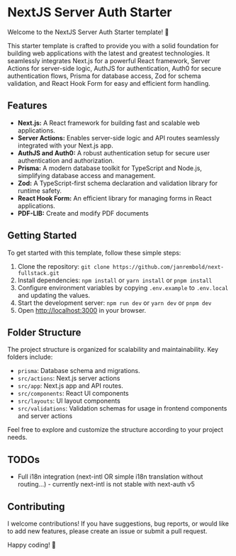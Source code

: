 # NextJS Server Auth Starter

Welcome to the NextJS Server Auth Starter template! 🚀

This starter template is crafted to provide you with a solid foundation for building web applications with the latest and greatest technologies. It seamlessly integrates Next.js for a powerful React framework, Server Actions for server-side logic, AuthJS for authentication, Auth0 for secure authentication flows, Prisma for database access, Zod for schema validation, and React Hook Form for easy and efficient form handling.

## Features

-   **Next.js:** A React framework for building fast and scalable web applications.
-   **Server Actions:** Enables server-side logic and API routes seamlessly integrated with your Next.js app.
-   **AuthJS and Auth0:** A robust authentication setup for secure user authentication and authorization.
-   **Prisma:** A modern database toolkit for TypeScript and Node.js, simplifying database access and management.
-   **Zod:** A TypeScript-first schema declaration and validation library for runtime safety.
-   **React Hook Form:** An efficient library for managing forms in React applications.
-   **PDF-LIB:** Create and modify PDF documents

## Getting Started

To get started with this template, follow these simple steps:

1. Clone the repository: `git clone https://github.com/janrembold/next-fullstack.git`
2. Install dependencies: `npm install` or `yarn install` or `pnpm install`
3. Configure environment variables by copying `.env.example` to `.env.local` and updating the values.
4. Start the development server: `npm run dev` or `yarn dev` or `pnpm dev`
5. Open [http://localhost:3000](http://localhost:3000) in your browser.

## Folder Structure

The project structure is organized for scalability and maintainability. Key folders include:

-   `prisma`: Database schema and migrations.
-   `src/actions`: Next.js server actions
-   `src/app`: Next.js app and API routes.
-   `src/components`: React UI components
-   `src/layouts`: UI layout components
-   `src/validations`: Validation schemas for usage in frontend components and server actions

Feel free to explore and customize the structure according to your project needs.

## TODOs

-   Full i18n integration (next-intl OR simple i18n translation without routing...) - currently next-intl is not stable with next-auth v5

## Contributing

I welcome contributions! If you have suggestions, bug reports, or would like to add new features, please create an issue or submit a pull request.

Happy coding! 🚀
